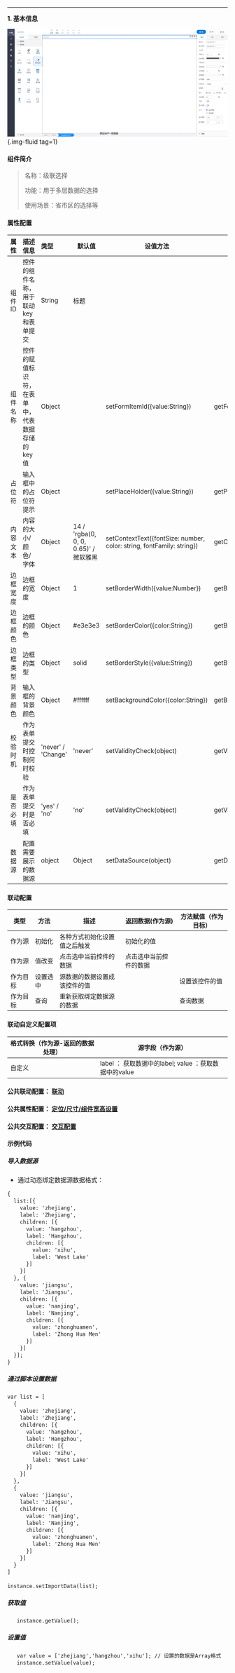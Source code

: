 <h2></h2>

---

**1\. 基本信息**

![级联控件](../../assets/img/Cascader.png "级联控件"){.img-fluid tag=1}

#### **组件简介**

> 名称：级联选择
>
> 功能：用于多层数据的选择
>
> 使用场景：省市区的选择等

#### **属性配置**

| 属性     | 描述信息                                      | 类型             | 默认值            | 设值方法               | 取值方法                      |
| :------- | :------------------------------------------ | :---------------| ---------------- | ---------------------- | ----------------------------- |
| 组件ID   | 控件的组件名称，用于联动key和表单提交            | String             | 标题                |                          |                               |
| 组件名称 | 控件的赋值标识符，在表单中， 代表数据存储的key值 | Object           |                     | setFormItemId({value:String})    | getFormItemId().value               |
| 占位符   | 输入框中的占位符提示                 | Object             |                     | setPlaceHolder({value:String})   | getPlaceHolder().value              |
| 内容文本 | 内容的大小/颜色/字体    | Object  | 14 /  'rgba\(0, 0, 0, 0\.65\)' /  微软雅黑 | setContextText\({fontSize: number, color: string, fontFamily: string}\) |getContextText\(\)  |
| 边框宽度 | 边框的宽度                           | Object             | 1                   | setBorderWidth({value:Number})            | getBorderWidth().value                |
| 边框颜色 | 边框的颜色                           | Object             | #e3e3e3             | setBorderColor({color:String})            | getBorderColor().color                |
| 边框类型 | 边框的类型                           | Object             | solid               | setBorderStyle({value:String})            | getBorderStyle().value                |
| 背景颜色 | 输入框的背景颜色                      | Object             | #ffffff             | setBackgroundColor({color:String})        | getBackgroundColor().color            |
| 校验时机 | 作为表单提交时控制何时校验              | 'never' / 'Change' | 'never'             | setValidityCheck(object) | getValidityCheck().checkTime  |
| 是否必填 | 作为表单提交时是否必填                 | 'yes' / 'no'       | 'no'                | setValidityCheck(object) | getValidityCheck().isRequired |
| 数据源   | 配置需要展示的数据源                  | object             | Object              | setDataSource(object)    | getDataSource(object)         |


#### **联动配置**

| 类型     | 方法     | 描述                         | 返回数据(作为源)       | 方法赋值（作为目标） |
| -------- | -------- | ---------------------------- | ---------------------- | -------------------- |
| 作为源   | 初始化   | 各种方式初始化设置值之后触发 | 初始化的值             |                      |
| 作为源   | 值改变   | 点击选中当前控件的数据       | 点击选中当前控件的数据 |                      |
| 作为目标 | 设置选中 | 源数据的数据设置成该控件的值 |                        | 设置该控件的值       |
| 作为目标 | 查询     | 重新获取绑定数据源的数据     |                        | 查询数据             |

#### **联动自定义配置项**

| 格式转换（作为源\-返回的数据处理） | 源字段（作为源）                                      |
| ---------------------------------- | ----------------------------------------------------- |
| 自定义                             | label ： 获取数据中的label; value ：获取数据中的value |

#### **公共联动配置**： [联动](../../../CommonIntro/link.md)

#### **公共属性配置**： [定位/尺寸/组件宽高设置](../../../CommonIntro/commonProp.md)

#### **公共交互配置**： [交互配置](../../../CommonIntro/action.md)

#### **示例代码**

##### **导入数据源**

 - 通过动态绑定数据源数据格式：

```
{
  list:[{
    value: 'zhejiang',
    label: 'Zhejiang',
    children: [{
      value: 'hangzhou',
      label: 'Hangzhou',
      children: [{
        value: 'xihu',
        label: 'West Lake'
      }]
    }]
  }, {
    value: 'jiangsu',
    label: 'Jiangsu',
    children: [{
      value: 'nanjing',
      label: 'Nanjing',
      children: [{
        value: 'zhonghuamen',
        label: 'Zhong Hua Men'
      }]
    }]
  }];
}

```

##### **通过脚本设置数据**

```
var list = [
  {
    value: 'zhejiang',
    label: 'Zhejiang',
    children: [{
      value: 'hangzhou',
      label: 'Hangzhou',
      children: [{
        value: 'xihu',
        label: 'West Lake'
      }]
    }]
  }, 
  {
    value: 'jiangsu',
    label: 'Jiangsu',
    children: [{
      value: 'nanjing',
      label: 'Nanjing',
      children: [{
        value: 'zhonghuamen',
        label: 'Zhong Hua Men'
      }]
    }]
  }
]

instance.setImportData(list);
```

##### **获取值**
```
   instance.getValue();
```

##### **设置值**
```
   var value = ['zhejiang','hangzhou','xihu']; // 设置的数据是Array格式
   instance.setValue(value);
```